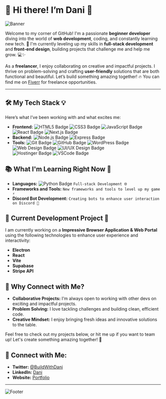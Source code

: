 # 🌟 **Hi there! I’m Dani** 👋

![Banner](https://img.shields.io/static/v1?label=&message=Welcome%20to%20my%20GitHub&color=blue&style=flat&logo=github)

Welcome to my corner of GitHub! I'm a passionate **beginner developer** diving into the world of **web development**, coding, and constantly learning new tech. 🚀 I'm currently leveling up my skills in **full-stack development** and **front-end design**, building projects that challenge me and help me grow. 💻✨

As a **freelancer**, I enjoy collaborating on creative and impactful projects. I thrive on problem-solving and crafting **user-friendly** solutions that are both functional and beautiful. Let’s build something amazing together! 🔥 You can find me on [Fiverr](https://www.fiverr.com/) for freelance opportunities.

---

## 🛠️ **My Tech Stack** 💡
Here’s what I’ve been working with and what excites me:

- **Frontend:** 
  ![HTML5 Badge](https://img.shields.io/badge/-HTML5-E34F26?style=flat&logo=html5&logoColor=white) 
  ![CSS3 Badge](https://img.shields.io/badge/-CSS3-1572B6?style=flat&logo=css3&logoColor=white) 
  ![JavaScript Badge](https://img.shields.io/badge/-JavaScript-F7DF1E?style=flat&logo=javascript&logoColor=black) 
  ![React Badge](https://img.shields.io/badge/-React-61DAFB?style=flat&logo=react&logoColor=black) 
  ![Next.js Badge](https://img.shields.io/badge/-Next.js-000000?style=flat&logo=next.js&logoColor=white)
- **Backend:** 
  ![Node.js Badge](https://img.shields.io/badge/-Node.js-339933?style=flat&logo=node.js&logoColor=white) 
  ![Express Badge](https://img.shields.io/badge/-Express-000000?style=flat&logo=express&logoColor=white)
- **Tools:** 
  ![Git Badge](https://img.shields.io/badge/-Git-F05032?style=flat&logo=git&logoColor=white) 
  ![GitHub Badge](https://img.shields.io/badge/-GitHub-181717?style=flat&logo=github&logoColor=white) 
  ![WordPress Badge](https://img.shields.io/badge/-WordPress-21759B?style=flat&logo=wordpress&logoColor=white) 
  ![Web Design Badge](https://img.shields.io/badge/-Web%20Design-008000?style=flat) 
  ![UI/UX Design Badge](https://img.shields.io/badge/-UI/UX%20Design-FF4088?style=flat&logo=figma&logoColor=white)  
  ![Hostinger Badge](https://img.shields.io/badge/-Hostinger-5333ed?style=flat&logo=hostinger&logoColor=white) 
  ![VSCode Badge](https://img.shields.io/badge/-Visual%20Studio%20Code-007ACC?style=flat&logo=visual-studio-code&logoColor=white)

## 📚 **What I'm Learning Right Now** 📖

- **Languages:** 
  ![Python Badge](https://img.shields.io/badge/-Python-3776AB?style=flat&logo=python&logoColor=white) 
  `Full-stack Development 🌐`
- **Frameworks and Tools:** 
  `New frameworks and tools to level up my game ⚡`
- **Discord Bot Development:** 
  `Creating bots to enhance user interaction on Discord 🤖`

## 🚀 **Current Development Project** 🎨

I am currently working on a **Impressive Browser Application & Web Portal** using the following technologies to enhance user experience and interactivity:

- **Electron**
- **React**
- **Vite**
- **Supabase**
- **Stripe API**

## 🤝 **Why Connect with Me?**

- **Collaborative Projects:** 
  I’m always open to working with other devs on exciting and impactful projects.
- **Problem Solving:** 
  I love tackling challenges and building clean, efficient code.
- **Creative Mindset:** 
  I enjoy bringing fresh ideas and innovative solutions to the table.

Feel free to check out my projects below, or hit me up if you want to team up! Let's create something amazing together! 💬

## 📍 **Connect with Me:**

- **Twitter:** [@BuildWithDani](https://twitter.com/BuildWithDani)
- **LinkedIn:** [Dani](https://www.linkedin.com/in/daniseyfu)
- **Website:** [Portfolio](https://buildwithdani.com/)

---

![Footer](https://img.shields.io/static/v1?label=&message=Happy%20Coding%20Dani!&color=brightgreen&style=flat&logo=code&logoColor=white)

